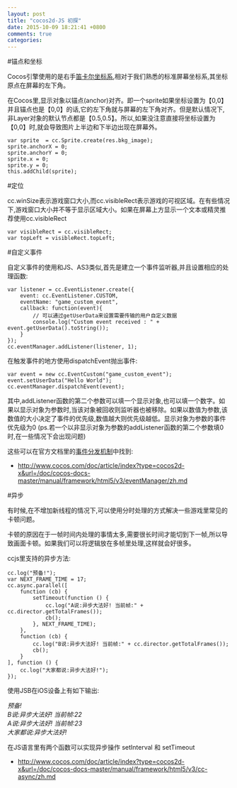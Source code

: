 ```yaml
---
layout: post
title: "cocos2d-JS 初探"
date: 2015-10-09 18:21:41 +0800
comments: true
categories: 
---
```


#锚点和坐标

Cocos引擎使用的是右手[笛卡尔坐标系](https://zh.wikipedia.org/wiki/%E7%AC%9B%E5%8D%A1%E5%84%BF%E5%9D%90%E6%A0%87%E7%B3%BB),相对于我们熟悉的标准屏幕坐标系,其坐标原点在屏幕的左下角。
	
在Cocos里,显示对象以锚点(anchor)对齐。即一个sprite如果坐标设置为【0,0】并且锚点也是【0,0】的话,它的左下角就与屏幕的左下角对齐。但是默认情况下,非Layer对象的默认节点都是【0.5,0.5】。所以,如果没注意直接将坐标设置为【0,0】时,就会导致图片上半边和下半边出现在屏幕外。
	
	var sprite  = cc.Sprite.create(res.bkg_image);
	sprite.anchorX = 0;
	sprite.anchorY = 0;	
	sprite.x = 0;
	sprite.y = 0;
	this.addChild(sprite);
	
#定位

cc.winSize表示游戏窗口大小,而cc.visibleRect表示游戏的可视区域。在有些情况下,游戏窗口大小并不等于显示区域大小。如果在屏幕上方显示一个文本或精灵推荐使用cc.visibleRect

	var visibleRect = cc.visibleRect;
	var topLeft = visibleRect.topLeft;

	
#自定义事件

自定义事件的使用和JS、AS3类似,首先是建立一个事件监听器,并且设置相应的处理函数:

	var listener = cc.EventListener.create({
		event: cc.EventListener.CUSTOM,
		eventName: "game_custom_event",
		callback: function(event){
			// 可以通过getUserData来设置需要传输的用户自定义数据
			console.log("Custom event received : " + event.getUserData().toString());
		}
	});
	cc.eventManager.addListener(listener, 1);
	
在触发事件的地方使用dispatchEvent抛出事件:

	var event = new cc.EventCustom("game_custom_event");
	event.setUserData("Hello World");
	cc.eventManager.dispatchEvent(event);
	
其中,addListener函数的第二个参数可以填一个显示对象,也可以填一个数字。如果以显示对象为参数时,当该对象被回收则监听器也被移除。如果以数值为参数,该数值的大小决定了事件的优先级,数值越大则优先级越低。显示对象为参数的事件优先级为0 (ps.若一个以非显示对象为参数的addListener函数的第二个参数填0时,在一些情况下会出现问题)

这些可以在官方文档里的[事件分发机制](http://www.cocos.com/doc/article/index?type=cocos2d-x&url=/doc/cocos-docs-master/manual/framework/html5/v3/eventManager/zh.md)中找到:

- http://www.cocos.com/doc/article/index?type=cocos2d-x&url=/doc/cocos-docs-master/manual/framework/html5/v3/eventManager/zh.md


#异步

有时候,在不增加新线程的情况下,可以使用分时处理的方式解决一些游戏里常见的卡顿问题。

卡顿的原因在于一帧时间内处理的事情太多,需要很长时间才能切到下一帧,所以导致画面卡顿。如果我们可以将逻辑放在多帧里处理,这样就会好很多。

ccjs里支持的异步方法:
	
	cc.log("预备!");
    var NEXT_FRAME_TIME = 17;
    cc.async.parallel([
        function (cb) {
            setTimeout(function () {
                cc.log("A说:异步大法好! 当前帧:" + cc.director.getTotalFrames());
                cb();
            }, NEXT_FRAME_TIME);
        },
        function (cb) {
            cc.log("B说:异步大法好! 当前帧:" + cc.director.getTotalFrames());
            cb();
        }
    ], function () {
        cc.log("大家都说:异步大法好!");
    });


使用JSB在iOS设备上有如下输出:

*预备!<br>
B说:异步大法好! 当前帧:22<br>
A说:异步大法好! 当前帧:23<br>
大家都说:异步大法好!*


在JS语言里有两个函数可以实现异步操作 setInterval 和 setTimeout
	
- <http://www.cocos.com/doc/article/index?type=cocos2d-x&url=/doc/cocos-docs-master/manual/framework/html5/v3/cc-async/zh.md>

